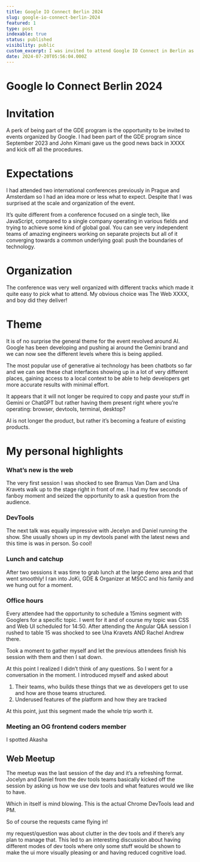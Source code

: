 ```yaml
---
title: Google IO Connect Berlin 2024
slug: google-io-connect-berlin-2024
featured: 1
type: post
indexable: true
status: published
visibility: public
custom_excerpt: I was invited to attend Google IO Connect in Berlin as a GDE
date: 2024-07-20T05:56:04.000Z
---
```


# Google Io Connect Berlin 2024

# Invitation

A perk of being part of the GDE program is the opportunity to be invited to events organized by Google. I had been part of the GDE program since September 2023 and John Kimani gave us the good news back in XXXX and kick off all the procedures.

# Expectations

I had attended two international conferences previously in Prague and Amsterdam so I had an idea more or less what to expect. Despite that I was surprised at the scale and organization of the event.

It’s quite different from a conference focused on a single tech, like JavaScript, compared to a single company operating in various fields and trying to achieve some kind of global goal. You can see very independent teams of amazing engineers working on separate projects but all of it converging towards a common underlying goal: push the boundaries of technology.

# Organization

The conference was very well organized with different tracks which made it quite easy to pick what to attend. My obvious choice was The Web XXXX, and boy did they deliver!

# Theme

It is of no surprise the general theme for the event revolved around AI. Google has been developing and pushing ai around the Gemini brand and we can now see the different levels where this is being applied.

The most popular use of generative ai technology has been chatbots so far and we can see these chat interfaces showing up in a lot of very different places, gaining access to a local context to be able to help developers get more accurate results with minimal effort.

It appears that it will not longer be required to copy and paste your stuff in Gemini or ChatGPT but rather having them present right where you’re operating: browser, devtools, terminal, desktop?

AI is not longer the product, but rather it’s becoming a feature of existing products.

# My personal highlights

### What’s new is the web

The very first session I was shocked to see Bramus Van Dam and Una Kravets walk up to the stage right in front of me. I had my few seconds of fanboy moment and seized the opportunity to ask a question from the audience.

### DevTools

The next talk was equally impressive with Jecelyn and Daniel running the show. She usually shows up in my devtools panel with the latest news and this time is was in person. So cool!

### Lunch and catchup

After two sessions it was time to grab lunch at the large demo area and that went smoothly! I ran into JoKi, GDE & Organizer at MSCC and his family and we hung out for a moment.

### Office hours

Every attendee had the opportunity to schedule a 15mins segment with Googlers for a specific topic. I went for it and of course my topic was CSS and Web UI scheduled for 14:50. After attending the Angular Q\&A session I rushed to table 15 was shocked to see Una Kravets AND Rachel Andrew there.

Took a moment to gather myself and let the previous attendees finish his session with them and then I sat down.

At this point I realized I didn’t think of any questions. So I went for a conversation in the moment. I introduced myself and asked about

1. Their teams, who builds these things that we as developers get to use and how are those teams structured.
2. Underused features of the platform and how they are tracked

At this point, just this segment made the whole trip worth it.

### Meeting an OG frontend coders member

I spotted Akasha

## Web Meetup

The meetup was the last session of the day and it’s a refreshing format. Jocelyn and Daniel from the dev tools teams basically kicked off the session by asking us how we use dev tools and what features would we like to have.

Which in itself is mind blowing. This is the actual Chrome DevTools lead and PM.

So of course the requests came flying in!

my request/question was about clutter in the dev tools and if there’s any plan to manage that. This led to an interesting discussion about having different modes of dev tools where only some stuff would be shown to make the ui more visually pleasing or and having reduced cognitive load.
